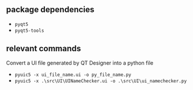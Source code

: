 
package dependencies
-----
* `pyqt5`
* `pyqt5-tools`

relevant commands
-----
Convert a UI file generated by QT Designer into a python file
* `pyuic5 -x ui_file_name.ui -o py_file_name.py`
* `pyuic5 -x .\src\UI\UINameChecker.ui -o .\src\UI\ui_namechecker.py`
